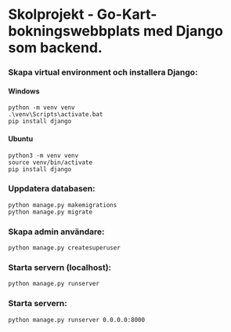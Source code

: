 # Skolprojekt - Go-Kart-bokningswebbplats med Django som backend.

### Skapa virtual environment och installera Django:
#### Windows
```
python -m venv venv
.\venv\Scripts\activate.bat
pip install django
```

#### Ubuntu
```
python3 -m venv venv
source venv/bin/activate
pip install django
```

### Uppdatera databasen:
```
python manage.py makemigrations
python manage.py migrate
```

### Skapa admin användare:
```
python manage.py createsuperuser
```

### Starta servern (localhost):
```
python manage.py runserver
```

### Starta servern:
```
python manage.py runserver 0.0.0.0:8000
```
